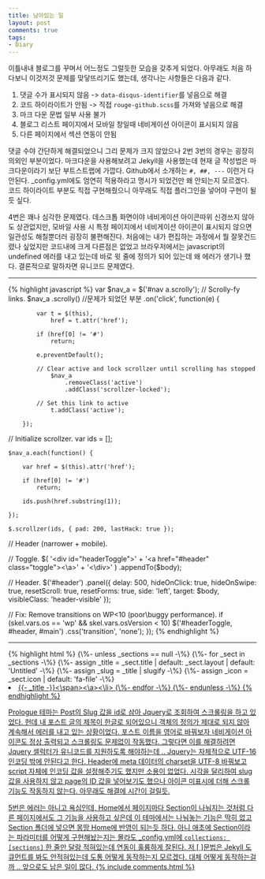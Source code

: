 ```yaml
---
title: 남아있는 일
layout: post
comments: true
tags:
- Diary
---
```

이틀내내 블로그를 꾸며서 어느정도 그럴듯한 모습을 갖추게 되었다. 아무래도 처음 하다보니 이것저것 문제를 맞닿뜨리기도 했는데, 생각나는 사항들은 다음과 같다.

<ol>
  <li>댓글 수가 표시되지 않음 -> <code>data-disqus-identifier</code>를 넣음으로 해결</li>
  <li>코드 하이라이트가 안됨 -> 직접 <code>rouge-github.scss</code>를 가져와 넣음으로 해결</li>
  <li>마크 다운 문법 일부 사용 불가</li>
  <li>블로그 리스트 페이지에서 모바일 창일때 네비게이션 아이콘이 표시되지 않음</li>
  <li>다른 페이지에서 섹션 연동이 안됨</li>
</ol>

댓글 수야 간단하게 해결되었으니 그리 문제가 크지 않았으나 2번 3번의 경우는 굉장히 의외인 부분이었다. 마크다운을 사용해보려고 Jekyll을 사용했는데 현재 글 작성법은 마크다운이라기 보단 부트스트랩에 가깝다. Github에서 소개하는 <code>#, ##, ---</code> 이런거 다 안된다. _config.yml에도 엄연히 적용하라고 명시가 되었건만 왜 안되는지 모르겠다. 코드 하이라이트 부분도 직접 구현해줬으니 아무래도 직접 플러그인을 넣어야 구현이 될듯 싶다.

4번은 꽤나 심각한 문제였다. 데스크톱 화면이야 네비게이션 아이콘따위 신경쓰지 않아도 상관없지만, 모바일 사용 시 특정 페이지에서 네비게이션 아이콘이 표시되지 않으면 일관성도 해칠뿐더러 굉장히 불편해진다. 처음에는 내가 편집하는 과정에서 뭘 잘못건드렸나 싶었지만 코드내에 크게 다른점은 없었고 브라우저에서는 javascript의 undefined 에러를 내고 있는데 바로 윗 줄에 정의가 되어 있는데 왜 에러가 생기나 했다. 결론적으로 말하자면 유니코드 문제였다.
<hr>
{% highlight javascript %}
var $nav_a = $('#nav a.scrolly');
// Scrolly-fy links.
	$nav_a
		.scrolly() //문제가 되었던 부분
		.on('click', function(e) {

			var t = $(this),
				href = t.attr('href');

			if (href[0] != '#')
				return;

			e.preventDefault();

			// Clear active and lock scrollzer until scrolling has stopped
				$nav_a
					.removeClass('active')
					.addClass('scrollzer-locked');

			// Set this link to active
				t.addClass('active');

		});

// Initialize scrollzer.
	var ids = [];

	$nav_a.each(function() {

		var href = $(this).attr('href');

		if (href[0] != '#')
			return;

		ids.push(href.substring(1));

	});

	$.scrollzer(ids, { pad: 200, lastHack: true });

// Header (narrower + mobile).

// Toggle.
	$(
		'<div id="headerToggle">' +
			'<a href="#header" class="toggle"><\a>' +
		'<\div>'
	)
		.appendTo($body);

// Header.
	$('#header')
		.panel({
			delay: 500,
			hideOnClick: true,
			hideOnSwipe: true,
			resetScroll: true,
			resetForms: true,
			side: 'left',
			target: $body,
			visibleClass: 'header-visible'
		});

// Fix: Remove transitions on WP<10 (poor\buggy performance).
	if (skel.vars.os == 'wp' && skel.vars.osVersion < 10)
		$('#headerToggle, #header, #main')
			.css('transition', 'none');
	});
{% endhighlight %}
<hr>
{% highlight html %}
{\%- unless _sections == null -\%}
  {\%- for _sect in _sections -\%}
    {\%- assign _title = _sect.title | default: _sect.layout | default: 'Untitled' -\%}
    {\%- assign _slug = _title | slugify -\%}
    {\%- assign _icon = _sect.icon | default: 'fa-file' -\%}
    <li><a href="#{{- _slug  -}}" id="{{- _slug -}}-link" class="scrolly"><span class="icon {{ _icon }}">{{- _title -}}<\span><\a><\li>
  {\%- endfor -\%}
{\%- endunless -\%}
{% endhighlight %}

Prologue 테마는 Post의 Slug 값을 id로 삼아 Jquery로 조회하여 스크롤링을 하고 있었다. 헌데 내 포스트 글의 제목이 한글로 되어있으니 객체의 정의가 제대로 되지 않아 계속해서 에러를 내고 있는 상황이었다. 포스트 이름을 영어로 바꿔보자 네비게이션 아이콘도 정상 출력되고 스크롤링도 문제없이 작동했다. 그렇다면 이를 해결하려면 Jquery 셀럭터가 유니코드를 지원하도록 해야하는데 .. Jquery는 자체적으로 UTF-16 인코딩 밖에 안된다고 한다. Header에 meta 데이터의 charset을 UTF-8 바꿔보고 script 자체에 인코딩 값을 설정해주기도 했지만 소용이 없었다. 시각을 달리하여 slug 값을 사용하지 않고 page의 ID 값을 넣어보기도 했으나 아이콘 미표시에 더해 스크롤 기능도 작동하지 않는다. 아무래도 해결에 시간이 걸릴듯.

5번은 에러는 아니고 욕심인데, Home에서 페이지마다 Section이 나눠지는 것처럼 다른 페이지에서도 그 기능을 사용하고 싶은데 이 테마에서는 나눠놓는 기능은 딱히 없고 Section 폴더에 넣으면 몽땅 Home에 반영이 되는듯 하다. 아니 애초에 Section이라는 파라미터를 어떻게 구현해놨는지는 몰라도 _config.yml에 <code>collections: [sections]</code> 한 줄만 달랑 적혀있는데 연동이 훌륭하게 잘된다. 저 [ ]문법은 Jekyll 도큐먼트를 봐도 안적혀있는데 도통 어떻게 동작하는지 모르겠다. 대체 어떻게 동작하는걸까 .. 앞으로도 남은 일이 많다.
{% include comments.html %}
